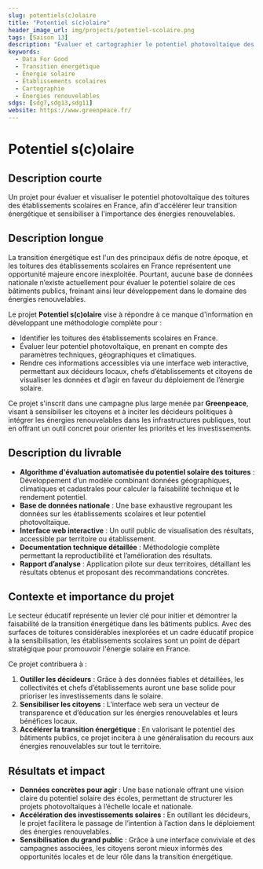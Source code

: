 ```yaml
---
slug: potentiels(c)olaire
title: "Potentiel s(c)olaire"
header_image_url: img/projects/potentiel-scolaire.png
tags: [Saison 13]
description: "Évaluer et cartographier le potentiel photovoltaïque des établissements scolaires pour accélérer la transition énergétique."
keywords:
  - Data For Good
  - Transition énergétique
  - Énergie solaire
  - Établissements scolaires
  - Cartographie
  - Énergies renouvelables
sdgs: [sdg7,sdg13,sdg11]
website: https://www.greenpeace.fr/
---
```


# Potentiel s(c)olaire

## Description courte
Un projet pour évaluer et visualiser le potentiel photovoltaïque des toitures des établissements scolaires en France, afin d'accélérer leur transition énergétique et sensibiliser à l'importance des énergies renouvelables.

## Description longue
La transition énergétique est l'un des principaux défis de notre époque, et les toitures des établissements scolaires en France représentent une opportunité majeure encore inexploitée. Pourtant, aucune base de données nationale n’existe actuellement pour évaluer le potentiel solaire de ces bâtiments publics, freinant ainsi leur développement dans le domaine des énergies renouvelables.

Le projet **Potentiel s(c)olaire** vise à répondre à ce manque d'information en développant une méthodologie complète pour :  
- Identifier les toitures des établissements scolaires en France.  
- Évaluer leur potentiel photovoltaïque, en prenant en compte des paramètres techniques, géographiques et climatiques.  
- Rendre ces informations accessibles via une interface web interactive, permettant aux décideurs locaux, chefs d’établissements et citoyens de visualiser les données et d’agir en faveur du déploiement de l’énergie solaire.  

Ce projet s'inscrit dans une campagne plus large menée par **Greenpeace**, visant à sensibiliser les citoyens et à inciter les décideurs politiques à intégrer les énergies renouvelables dans les infrastructures publiques, tout en offrant un outil concret pour orienter les priorités et les investissements.

## Description du livrable
- **Algorithme d'évaluation automatisée du potentiel solaire des toitures** : Développement d’un modèle combinant données géographiques, climatiques et cadastrales pour calculer la faisabilité technique et le rendement potentiel.  
- **Base de données nationale** : Une base exhaustive regroupant les données sur les établissements scolaires et leur potentiel photovoltaïque.  
- **Interface web interactive** : Un outil public de visualisation des résultats, accessible par territoire ou établissement.  
- **Documentation technique détaillée** : Méthodologie complète permettant la reproductibilité et l’amélioration des résultats.  
- **Rapport d’analyse** : Application pilote sur deux territoires, détaillant les résultats obtenus et proposant des recommandations concrètes.  

## Contexte et importance du projet
Le secteur éducatif représente un levier clé pour initier et démontrer la faisabilité de la transition énergétique dans les bâtiments publics. Avec des surfaces de toitures considérables inexplorées et un cadre éducatif propice à la sensibilisation, les établissements scolaires sont un point de départ stratégique pour promouvoir l'énergie solaire en France.

Ce projet contribuera à :  
1. **Outiller les décideurs** : Grâce à des données fiables et détaillées, les collectivités et chefs d’établissements auront une base solide pour prioriser les investissements dans le solaire.  
2. **Sensibiliser les citoyens** : L’interface web sera un vecteur de transparence et d’éducation sur les énergies renouvelables et leurs bénéfices locaux.  
3. **Accélérer la transition énergétique** : En valorisant le potentiel des bâtiments publics, ce projet incitera à une généralisation du recours aux énergies renouvelables sur tout le territoire.  

## Résultats et impact
- **Données concrètes pour agir** : Une base nationale offrant une vision claire du potentiel solaire des écoles, permettant de structurer les projets photovoltaïques à l’échelle locale et nationale.  
- **Accélération des investissements solaires** : En outillant les décideurs, le projet facilitera le passage de l’intention à l’action dans le déploiement des énergies renouvelables.  
- **Sensibilisation du grand public** : Grâce à une interface conviviale et des campagnes associées, les citoyens seront mieux informés des opportunités locales et de leur rôle dans la transition énergétique.
